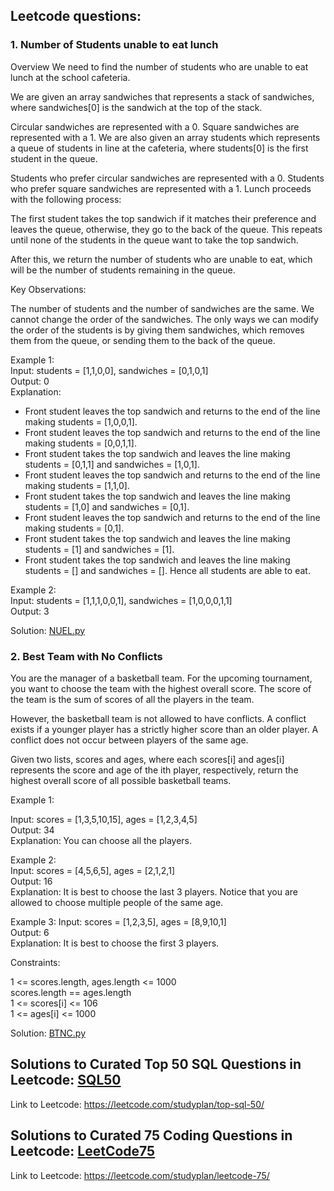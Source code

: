 ## Leetcode questions:
### 1. Number of Students unable to eat lunch
Overview
We need to find the number of students who are unable to eat lunch at the school cafeteria.

We are given an array sandwiches that represents a stack of sandwiches, where sandwiches[0] is the sandwich at the top of the stack.

Circular sandwiches are represented with a 0.
Square sandwiches are represented with a 1.
We are also given an array students which represents a queue of students in line at the cafeteria, where students[0] is the first student in the queue.

Students who prefer circular sandwiches are represented with a 0.
Students who prefer square sandwiches are represented with a 1.
Lunch proceeds with the following process:

The first student takes the top sandwich if it matches their preference and leaves the queue, otherwise, they go to the back of the queue. This repeats until none of the students in the queue want to take the top sandwich.

After this, we return the number of students who are unable to eat, which will be the number of students remaining in the queue.

Key Observations:

The number of students and the number of sandwiches are the same.
We cannot change the order of the sandwiches.
The only ways we can modify the order of the students is by giving them sandwiches, which removes them from the queue, or sending them to the back of the queue.

Example 1:  
Input: students = [1,1,0,0], sandwiches = [0,1,0,1]  
Output: 0  
Explanation:
- Front student leaves the top sandwich and returns to the end of the line making students = [1,0,0,1].
- Front student leaves the top sandwich and returns to the end of the line making students = [0,0,1,1].
- Front student takes the top sandwich and leaves the line making students = [0,1,1] and sandwiches = [1,0,1].
- Front student leaves the top sandwich and returns to the end of the line making students = [1,1,0].
- Front student takes the top sandwich and leaves the line making students = [1,0] and sandwiches = [0,1].
- Front student leaves the top sandwich and returns to the end of the line making students = [0,1].
- Front student takes the top sandwich and leaves the line making students = [1] and sandwiches = [1].
- Front student takes the top sandwich and leaves the line making students = [] and sandwiches = [].
Hence all students are able to eat.

Example 2:  
Input: students = [1,1,1,0,0,1], sandwiches = [1,0,0,0,1,1]  
Output: 3  


Solution: [NUEL.py](NUEL.py)  


### 2. Best Team with No Conflicts  
You are the manager of a basketball team. For the upcoming tournament, you want to choose the team with the highest overall score. The score of the team is the sum of scores of all the players in the team.  

However, the basketball team is not allowed to have conflicts. A conflict exists if a younger player has a strictly higher score than an older player. A conflict does not occur between players of the same age.  

Given two lists, scores and ages, where each scores[i] and ages[i] represents the score and age of the ith player, respectively, return the highest overall score of all possible basketball teams.

 

Example 1:  

Input: scores = [1,3,5,10,15], ages = [1,2,3,4,5]  
Output: 34  
Explanation: You can choose all the players.  

Example 2:  
Input: scores = [4,5,6,5], ages = [2,1,2,1]  
Output: 16  
Explanation: It is best to choose the last 3 players. Notice that you are allowed to choose multiple people of the same age.  

Example 3:
Input: scores = [1,2,3,5], ages = [8,9,10,1]  
Output: 6  
Explanation: It is best to choose the first 3 players.  
 

Constraints:  

1 <= scores.length, ages.length <= 1000  
scores.length == ages.length  
1 <= scores[i] <= 106  
1 <= ages[i] <= 1000  

Solution: [BTNC.py](BTNC.py)  
  
## Solutions to Curated Top 50 SQL Questions in Leetcode: [SQL50](SQL50)  
Link to Leetcode: https://leetcode.com/studyplan/top-sql-50/  

## Solutions to Curated 75 Coding Questions in Leetcode: [LeetCode75](ProgrammingInGo)  
Link to Leetcode: https://leetcode.com/studyplan/leetcode-75/  
